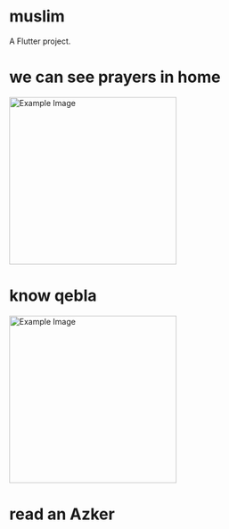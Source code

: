 # muslim
A Flutter project.
# we can see prayers in home 
<img src="https://github.com/user-attachments/assets/bd31bbcd-06c0-4515-b3a1-7ed9fbc856da" alt="Example Image" width="300">

# know qebla 
<img src="https://github.com/user-attachments/assets/267aa96d-cc5b-4bc0-8164-6a7f707a3fd3" alt="Example Image" width="300">

# read an Azker 
